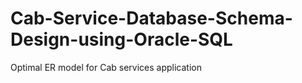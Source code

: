 # Cab-Service-Database-Schema-Design-using-Oracle-SQL
Optimal ER model for Cab services application
